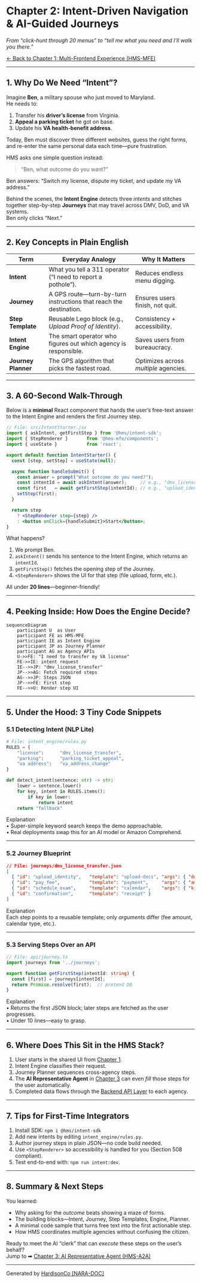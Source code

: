 # Chapter 2: Intent-Driven Navigation & AI-Guided Journeys  

*From “click-hunt through 20 menus” to “tell me what you need and I’ll walk you there.”*  

[← Back to Chapter 1: Multi-Frontend Experience (HMS-MFE)](01_multi_frontend_experience__hms_mfe__.md)

---

## 1. Why Do We Need “Intent”?  

Imagine **Ben**, a military spouse who just moved to Maryland.  
He needs to:

1. Transfer his **driver’s license** from Virginia.  
2. **Appeal a parking ticket** he got on base.  
3. Update his **VA health-benefit address**.

Today, Ben must discover three different websites, guess the right forms, and re-enter the same personal data each time—pure frustration.

HMS asks one simple question instead:

> “Ben, what outcome do you want?”

Ben answers: “Switch my license, dispute my ticket, and update my VA address.”

Behind the scenes, the **Intent Engine** detects three *intents* and stitches together step-by-step **Journeys** that may travel across DMV, DoD, and VA systems.  
Ben only clicks “Next.”

---

## 2. Key Concepts in Plain English  

| Term | Everyday Analogy | Why It Matters |
|------|------------------|----------------|
| **Intent** | What you tell a 311 operator (“I need to report a pothole”). | Reduces endless menu digging. |
| **Journey** | A GPS route—turn-by-turn instructions that reach the destination. | Ensures users finish, not quit. |
| **Step Template** | Reusable Lego block (e.g., *Upload Proof of Identity*). | Consistency + accessibility. |
| **Intent Engine** | The smart operator who figures out which agency is responsible. | Saves users from bureaucracy. |
| **Journey Planner** | The GPS algorithm that picks the fastest road. | Optimizes across *multiple* agencies. |

---

## 3. A 60-Second Walk-Through  

Below is a **minimal** React component that hands the user’s free-text answer to the Intent Engine and renders the first Journey step.

```jsx
// File: src/IntentStarter.jsx
import { askIntent, getFirstStep } from '@hms/intent-sdk';
import { StepRenderer }       from '@hms-mfe/components';
import { useState }           from 'react';

export default function IntentStarter() {
  const [step, setStep] = useState(null);

  async function handleSubmit() {
    const answer = prompt("What outcome do you need?");
    const intentId = await askIntent(answer);     // e.g., "dmv_license_transfer"
    const first   = await getFirstStep(intentId); // e.g., "upload_identity"
    setStep(first);
  }

  return step
    ? <StepRenderer step={step} />
    : <button onClick={handleSubmit}>Start</button>;
}
```

What happens?

1. We prompt Ben.  
2. `askIntent()` sends his sentence to the Intent Engine, which returns an `intentId`.  
3. `getFirstStep()` fetches the opening step of the Journey.  
4. `<StepRenderer>` shows the UI for that step (file upload, form, etc.).

All under **20 lines**—beginner-friendly!

---

## 4. Peeking Inside: How Does the Engine Decide?  

```mermaid
sequenceDiagram
    participant U  as User
    participant FE as HMS-MFE
    participant IE as Intent Engine
    participant JP as Journey Planner
    participant AG as Agency APIs
    U->>FE: "I need to transfer my VA license"
    FE->>IE: intent request
    IE-->>JP: "dmv_license_transfer"
    JP-->>AG: Fetch required steps
    AG-->>JP: Steps JSON
    JP-->>FE: First step
    FE-->>U: Render step UI
```

---

## 5. Under the Hood: 3 Tiny Code Snippets  

### 5.1 Detecting Intent (NLP Lite)  

```python
# File: intent_engine/rules.py
RULES = {
    "license":      "dmv_license_transfer",
    "parking":      "parking_ticket_appeal",
    "va address":   "va_address_change"
}

def detect_intent(sentence: str) -> str:
    lower = sentence.lower()
    for key, intent in RULES.items():
        if key in lower:
            return intent
    return "fallback"
```

Explanation  
• Super-simple keyword search keeps the demo approachable.  
• Real deployments swap this for an AI model or Amazon Comprehend.

---

### 5.2 Journey Blueprint  

```json
// File: journeys/dmv_license_transfer.json
[
  { "id": "upload_identity",   "template": "upload-docs", "args": { "doc": "Driver’s License or Passport" } },
  { "id": "pay_fee",           "template": "payment",     "args": { "amount": 35 } },
  { "id": "schedule_exam",     "template": "calendar",    "args": { "kind": "Vision Test" } },
  { "id": "confirmation",      "template": "receipt" }
]
```

Explanation  
Each step points to a reusable template; only *arguments* differ (fee amount, calendar type, etc.).

---

### 5.3 Serving Steps Over an API  

```ts
// File: api/journey.ts
import journeys from '../journeys';

export function getFirstStep(intentId: string) {
  const [first] = journeys[intentId];
  return Promise.resolve(first);  // pretend DB
}
```

Explanation  
• Returns the first JSON block; later steps are fetched as the user progresses.  
• Under 10 lines—easy to grasp.

---

## 6. Where Does This Sit in the HMS Stack?  

1. User starts in the shared UI from [Chapter 1](01_multi_frontend_experience__hms_mfe__.md).  
2. Intent Engine classifies their request.  
3. Journey Planner sequences cross-agency steps.  
4. The **AI Representative Agent** in [Chapter 3](03_ai_representative_agent__hms_a2a__.md) can even *fill* those steps for the user automatically.  
5. Completed data flows through the [Backend API Layer](07_backend_api___service_layer__hms_api__hms_svc__.md) to each agency.

---

## 7. Tips for First-Time Integrators  

1. Install SDK: `npm i @hms/intent-sdk`  
2. Add new intents by editing `intent_engine/rules.py`.  
3. Author journey steps in plain JSON—no code build needed.  
4. Use `<StepRenderer>` so accessibility is handled for you (Section 508 compliant).  
5. Test end-to-end with: `npm run intent:dev`.

---

## 8. Summary & Next Steps  

You learned:

* Why asking for the *outcome* beats showing a maze of forms.  
* The building blocks—Intent, Journey, Step Templates, Engine, Planner.  
* A minimal code sample that turns free text into the first actionable step.  
* How HMS coordinates multiple agencies without confusing the citizen.

Ready to meet the AI “clerk” that can *execute* these steps on the user’s behalf?  
Jump to ➡ [Chapter 3: AI Representative Agent (HMS-A2A)](03_ai_representative_agent__hms_a2a__.md)

---

Generated by [HardisonCo [NARA-DOC]](https://github.com/The-Pocket/Tutorial-Codebase-Knowledge)